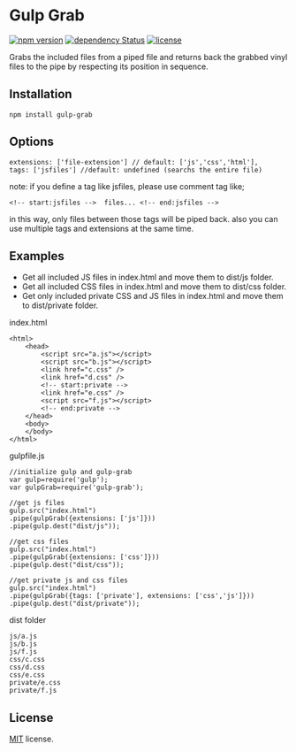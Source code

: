 # Gulp Grab  
[![npm version](https://badge.fury.io/js/gulp-grab.svg)](https://badge.fury.io/js/gulp-grab) 
[![dependency Status](https://david-dm.org/eraycetinay/gulp-grab.svg)](https://david-dm.org/eraycetinay/gulp-grab.svg)
[![license](https://img.shields.io/github/license/mashape/apistatus.svg)]()

Grabs the included files from a piped file and returns back the grabbed vinyl files to the pipe by respecting its position in sequence.

## Installation
```
npm install gulp-grab
```

## Options
```
extensions: ['file-extension'] // default: ['js','css','html'],
tags: ['jsfiles'] //default: undefined (searchs the entire file)
```
note: if you define a tag like jsfiles, please use comment tag like;
```
<!-- start:jsfiles -->	files... <!-- end:jsfiles -->
```
in this way, only files between those tags will be piped back.
also you can use multiple tags and extensions at the same time.

## Examples
- Get all included JS files in index.html and move them to dist/js folder.
- Get all included CSS files in index.html and move them to dist/css folder.
- Get only included private CSS and JS files in index.html and move them to dist/private folder.

index.html
```
<html>
	<head>
		<script src="a.js"></script>
		<script src="b.js"></script>
		<link href="c.css" />
		<link href="d.css" />
		<!-- start:private -->
		<link href="e.css" />
		<script src="f.js"></script>
		<!-- end:private -->
	</head>
	<body>
	</body>
</html>
```
gulpfile.js
```
//initialize gulp and gulp-grab
var gulp=require('gulp');
var gulpGrab=require('gulp-grab');

//get js files
gulp.src("index.html")
.pipe(gulpGrab({extensions: ['js']}))
.pipe(gulp.dest("dist/js"));

//get css files
gulp.src("index.html")
.pipe(gulpGrab({extensions: ['css']}))
.pipe(gulp.dest("dist/css"));

//get private js and css files
gulp.src("index.html")
.pipe(gulpGrab({tags: ['private'], extensions: ['css','js']}))
.pipe(gulp.dest("dist/private"));
```
dist folder
```
js/a.js
js/b.js
js/f.js
css/c.css
css/d.css
css/e.css
private/e.css
private/f.js
```
## License
[MIT](LICENSE) license.
